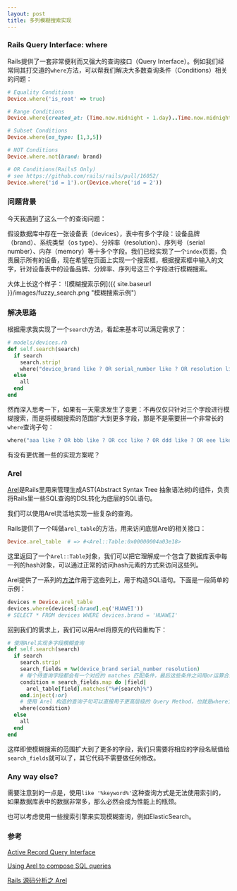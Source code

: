 ```yaml
---
layout: post
title: 多列模糊搜索实现
---
```


### Rails Query Interface: where
Rails提供了一套非常便利而又强大的查询接口（Query Interface）。例如我们经常同其打交道的`where`方法，可以帮我们解决大多数查询条件（Conditions）相关的问题：

```ruby
# Equality Conditions
Device.where('is_root' => true)

# Range Conditions
Device.where(created_at: (Time.now.midnight - 1.day)..Time.now.midnight)

# Subset Conditions
Device.where(os_type: [1,3,5])

# NOT Conditions
Device.where.not(brand: brand)

# OR Conditions(Rails5 Only)
# see https://github.com/rails/rails/pull/16052/
Device.where('id = 1').or(Device.where('id = 2'))
```

### 问题背景
今天我遇到了这么一个的查询问题：

假设数据库中存在一张设备表（devices），表中有多个字段：设备品牌（brand）、系统类型（os type）、分辨率（resolution）、序列号（serial number）、内存（memory）等十多个字段。我们已经实现了一个`index`页面，负责展示所有的设备，现在希望在页面上实现一个搜索框，根据搜索框中输入的文字，针对设备表中的设备品牌、分辨率、序列号这三个字段进行模糊搜索。

大体上长这个样子：
![模糊搜索示例]({{ site.baseurl }}/images/fuzzy_search.png "模糊搜索示例")

### 解决思路
根据需求我实现了一个`search`方法，看起来基本可以满足需求了：

```ruby
# models/devices.rb
def self.search(search)
  if search
    search.strip!
    where("device_brand like ? OR serial_number like ? OR resolution like ?", "%#{search}%", "%#{search}%", "%#{search}%")
  else
    all
  end
end
```
然而深入思考一下，如果有一天需求发生了变更：不再仅仅只针对三个字段进行模糊搜索，而是将模糊搜索的范围扩大到更多字段，那是不是需要拼一个非常长的`where`查询子句：

```ruby
where("aaa like ? OR bbb like ? OR ccc like ? OR ddd like ? OR eee like ? OR fff like ?", "%#{param}%", "%#{param}%", "%#{param}%", "%#{param}%", "%#{param}%", "%#{param}%")
```

有没有更优雅一些的实现方案呢？

### Arel
[Arel](https://github.com/rails/arel)是Rails里用来管理生成AST(Abstract Syntax Tree 抽象语法树)的组件，负责将Rails里一些SQL查询的DSL转化为底层的SQL语句。

我们可以使用Arel灵活地实现一些复杂的查询。

Rails提供了一个叫做`arel_table`的方法，用来访问底层Arel的相关接口：

```ruby
Device.arel_table  # => #<Arel::Table:0x00000004a03e18>
```

这里返回了一个`Arel::Table`对象，我们可以把它理解成一个包含了数据库表中每一列的hash对象，可以通过正常的访问hash元素的方式来访问这些列。

Arel提供了一系列的[方法](https://github.com/rails/arel/blob/master/lib/arel/predications.rb)作用于这些列上，用于构造SQL语句。下面是一段简单的示例：

```ruby
devices = Device.arel_table
devices.where(devices[:brand].eq('HUAWEI'))
# SELECT * FROM devices WHERE devices.brand = 'HUAWEI'
```
回到我们的需求上，我们可以用Arel将原先的代码重构下：

```ruby
# 使用Arel实现多字段模糊查询
def self.search(search)
  if search
    search.strip!
    search_fields = %w(device_brand serial_number resolution)
    # 每个待查询字段都会有一个对应的 matches 匹配条件，最后这些条件之间用or运算合并，语义即“device_brand matches xxx or serial_number matches xxx or ...”
    condition = search_fields.map do |field|
      arel_table[field].matches("%#{search}%")
    end.inject(:or)
    # 使用 Arel 构造的查询子句可以直接用于更高层级的 Query Method，也就是where方法
    where(condition)
  else
    all
  end
end
```
这样即使模糊搜索的范围扩大到了更多的字段，我们只需要将相应的字段名赋值给`search_fields`就可以了，其它代码不需要做任何修改。

### Any way else?
需要注意到的一点是，使用`like '%keyword%'`这种查询方式是无法使用索引的，如果数据库表中的数据非常多，那么必然会成为性能上的瓶颈。

也可以考虑使用一些搜索引擎来实现模糊查询，例如ElasticSearch。

### 参考
[Active Record Query Interface](http://guides.rubyonrails.org/active_record_querying.html)

[Using Arel to compose SQL queries](https://robots.thoughtbot.com/using-arel-to-compose-sql-queries)

[Rails 源码分析之 Arel](http://railscasts-china.com/episodes/kenshin54-source-code-analysis-arel)